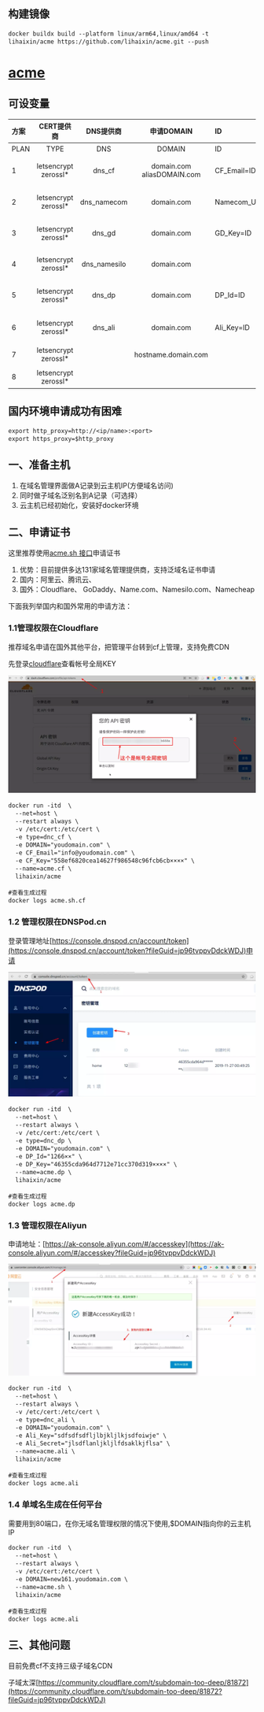 ## 构建镜像


```
docker buildx build --platform linux/arm64,linux/amd64 -t lihaixin/acme https://github.com/lihaixin/acme.git --push

```
# [acme](https://github.com/acmesh-official/acme.sh)

## 可设变量

|方案|CERT提供商|DNS提供商|申请DOMAIN|ID|KEY|备注|
|:----|:----:|:----:|:----:|:----|:----|:----|
|PLAN|TYPE|DNS|DOMAIN|ID|KEY|备注|
|1|letsencrypt  zerossl*|dns_cf|domain.com  aliasDOMAIN.com|CF_Email=ID|CF_Key=KEY|申请cloudflare.com泛域名证书|
|2|letsencrypt  zerossl*|dns_namecom|domain.com|Namecom_Username=ID|Namecom_Token=KEY|申请Name.com泛域名证书|
|3|letsencrypt  zerossl*|dns_gd|domain.com|GD_Key=ID|GD_Secret=KEY|申请GoDaddy.com泛域名证书|
|4|letsencrypt  zerossl*|dns_namesilo|domain.com||Namesilo_Key=KEY|申请Namesilo.com泛域名证书|
|5|letsencrypt  zerossl*|dns_dp|domain.com|DP_Id=ID|DP_Key=KEY|申请DNSPod.cn泛域名证书|
|6|letsencrypt  zerossl*|dns_ali|domain.com|Ali_Key=ID|Ali_Secret=KEY|申请Aliyun.com泛域名证书|
|7|letsencrypt  zerossl*||hostname.domain.com|||申请任何平台单域名证书|
|8|letsencrypt  zerossl*|||||登陆终端自定义申请证书|

## 国内环境申请成功有困难
```
export http_proxy=http://<ip/name>:<port>
export https_proxy=$http_proxy
```



## 一、准备主机

1. 在域名管理界面做A记录到云主机IP(方便域名访问)
2. 同时做子域名泛别名到A记录（可选择）
3. 云主机已经初始化，安装好docker环境
## 二、申请证书

这里推荐使用[acme.sh 接口](https://github.com/acmesh-official/acme.sh/wiki/dnsapi)申请证书

1. 优势：目前提供多达131家域名管理提供商，支持泛域名证书申请
2. 国内：阿里云、腾讯云、
3. 国外：Cloudflare、 GoDaddy、Name.com、Namesilo.com、Namecheap

下面我列举国内和国外常用的申请方法：

### 1.1管理权限在Cloudflare

推荐域名申请在国外其他平台，把管理平台转到cf上管理，支持免费CDN

先登录[cloudflare](https://dash.cloudflare.com/profile/api-tokens?fileGuid=jp96tvppvDdckWDJ)查看帐号全局KEY

![图片](https://raw.githubusercontent.com/lihaixin/acme/main/cf.png)

```shell
docker run -itd  \
  --net=host \
  --restart always \
  -v /etc/cert:/etc/cert \
  -e type=dnc_cf \
  -e DOMAIN="youdomain.com" \
  -e CF_Email="info@youdomain.com" \
  -e CF_Key="558ef6820cea14627f986548c96fcb6cb××××" \
  --name=acme.cf \
  lihaixin/acme
 
#查看生成过程 
docker logs acme.sh.cf
```
### 1.2 管理权限在DNSPod.cn

登录管理地址[https://console.dnspod.cn/account/token](https://console.dnspod.cn/account/token?fileGuid=jp96tvppvDdckWDJ)申请

![图片](https://raw.githubusercontent.com/lihaixin/acme/main/dp.png)

```plain
docker run -itd  \
  --net=host \
  --restart always \
  -v /etc/cert:/etc/cert \
  -e type=dnc_dp \
  -e DOMAIN="youdomain.com" \
  -e DP_Id="1266××" \
  -e DP_Key="46355cda964d7712e71cc370d319××××" \
  --name=acme.dp \
  lihaixin/acme
  
#查看生成过程  
docker logs acme.dp
```
### 1.3 管理权限在Aliyun

申请地址：[https://ak-console.aliyun.com/#/accesskey](https://ak-console.aliyun.com/#/accesskey?fileGuid=jp96tvppvDdckWDJ)

![图片](https://raw.githubusercontent.com/lihaixin/acme/main/ali.png)

```plain
docker run -itd  \
  --net=host \
  --restart always \
  -v /etc/cert:/etc/cert \
  -e type=dnc_ali \
  -e DOMAIN="youdomain.com" \
  -e Ali_Key="sdfsdfsdfljlbjkljlkjsdfoiwje" \
  -e Ali_Secret="jlsdflanljkljlfdsaklkjflsa" \
  --name=acme.ali \
  lihaixin/acme
  
#查看生成过程  
docker logs acme.ali
```
### 1.4 单域名生成在任何平台

需要用到80端口，在你无域名管理权限的情况下使用,$DOMAIN指向你的云主机IP

```shell
docker run -itd  \
  --net=host \
  --restart always \
  -v /etc/cert:/etc/cert \
  -e DOMAIN=new161.youdomain.com \
  --name=acme.sh \
  lihaixin/acme
  
#查看生成过程 
docker logs acme.ali
```
## 三、其他问题

目前免费cf不支持三级子域名CDN

子域太深[https://community.cloudflare.com/t/subdomain-too-deep/81872](https://community.cloudflare.com/t/subdomain-too-deep/81872?fileGuid=jp96tvppvDdckWDJ)
